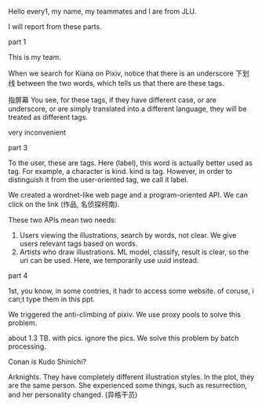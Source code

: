 Hello every1, my name, my teammates and I are from JLU.

I will report from these parts.

part 1

This is my team.

When we search for Kiana on Pixiv, notice that there is an underscore 下划线 between the two words, which tells us that there are these tags.

指屏幕 You see, for these tags, if they have different case, or are underscore, or are simply translated into a different language, they will be treated as different tags.

very inconvenient

part 3

To the user, these are tags. Here (label), this word is actually better used as tag. For example, a character is kind. kind is tag. However, in order to distinguish it from the user-oriented tag, we call it label.

We created a wordnet-like web page and a program-oriented API. We can click on the link (作品, 名侦探柯南).

These two APIs mean two needs:

1. Users viewing the illustrations, search by words, not clear. We give users relevant tags based on words.
2. Artists who draw illustrations. ML model, classify, result is clear, so the uri can be used. Here, we temporarily use uuid instead.

part 4

1st, you know, in some contries, it hadr to access some website. of coruse, i can;t type them in this ppt.

We triggered the anti-climbing of pixiv. We use proxy pools to solve this problem.

about 1.3 TB. with pics. ignore the pics.
We solve this problem by batch processing.

Conan is Kudo Shinichi?

Arknights.
They have completely different illustration styles.
In the plot, they are the same person.
She experienced some things, such as resurrection, and her personality changed.
(异格干员)
